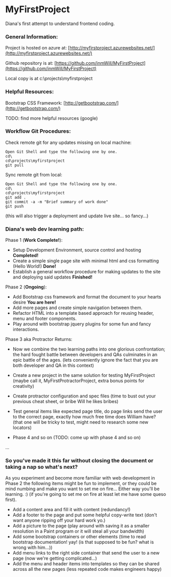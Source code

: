 # MyFirstProject
Diana's first attempt to understand frontend coding.

### General Information:

Project is hosted on azure at: [http://myfirstproject.azurewebsites.net/](http://myfirstproject.azurewebsites.net/)

Github repository is at: [https://github.com/inmWill/MyFirstProject](https://github.com/inmWill/MyFirstProject)

Local copy is at c:\projects\myfirstproject

### Helpful Resources:

Bootstrap CSS Framework: [http://getbootstrap.com/](http://getbootstrap.com/)

TODO: find more helpful resources (google)

### Workflow Git Procedures:

Check remote git for any updates missing on local machine:

    Open Git Shell and type the following one by one.
    cd\
    cd\projects\myfirstproject
    git pull

Sync remote git from local:

    Open Git Shell and type the following one by one.
    cd\
    cd\projects\myfirstproject
    git add .
    git commit -a -m "Brief summary of work done"
    git push

(this will also trigger a deployment and update live site... so fancy...)


### Diana's web dev learning path:

Phase 1 (<b>Work Complete!</b>):

* Setup Development Environment, source control and hosting <b>Completed!</b>
* Create a simple single page site with minimal html and css formatting (Hello World!) <b>Done!</b>
* Establish a general workflow procedure for making updates to the site and deploying said updates <b>Finished!</b>

Phase 2 (<b>Ongoing</b>):

* Add Bootstrap css framework and format the document to your hearts desire <b>You are here!</b>
* Add more pages and create simple navigation between them.
* Refactor HTML into a template based approach for reusing header, menu and footer components.
* Play around with bootstrap jquery plugins for some fun and fancy interactions.

Phase 3 aka Protractor Returns:

* Now we combine the two learning paths into one glorious confrontation; the hard fought battle between developers and QAs culminates in an epic battle of the ages. (lets conveniently ignore the fact that you are both developer and QA in this context)
* Create a new project in the same solution for testing MyFirstProject (maybe call it, MyFirstProtractorProject, extra bonus points for creativity) 
* Create protractor configuration and spec files (time to bust out your previous cheat sheet, or bribe Will he likes bribes)
* Test general items like expected page title, do page links send the user to the correct page, exactly how much free time does William have? (that one will be tricky to test, might need to research some new locators)

* Phase 4 and so on (TODO: come up with phase 4 and so on)

...


### So you've made it this far without closing the document or taking a nap so what's next?

As you experiment and become more familiar with web development in Phase 2 the following items might be fun to implement, or they could be mind numbing and make you want to set me on fire... Either way you'll be learning. :) (if you're going to set me on fire at least let me have some queso first).

* Add a content area and fill it with content (redundancy!)
* Add a footer to the page and put some helpful copy-write text (don't want anyone ripping off your hard work yo.)
* Add a picture to the page (play around with saving it as a smaller resolution in a Paint program or it will steal all your bandwidth)
* Add some bootstrap containers or other elements (time to read bootstrap documentation! yay! (is that supposed to be fun? what is wrong with him...))
* Add menu links to the right side container that send the user to a new page (now we're getting complicated...)
* Add the menu and header items into templates so they can be shared across all the new pages (less repeated code makes engineers happy)

